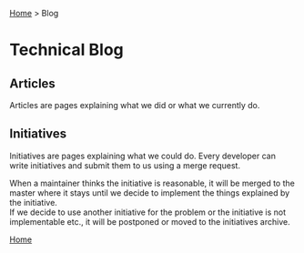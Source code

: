 [Home](../../README.md) > Blog <!-- Breadcrumb -->

# Technical Blog

## Articles

Articles are pages explaining what we did or what we currently do.

## Initiatives

Initiatives are pages explaining what we could do. Every developer can write initiatives and submit them to us using a merge request.

When a maintainer thinks the initiative is reasonable, it will be merged to the master where it stays until we decide to implement the things explained by the initiative.<br>
If we decide to use another initiative for the problem or the initiative is not implementable etc., it will be postponed or moved to the initiatives archive.

[Home](../../README.md)
